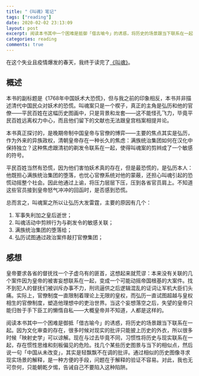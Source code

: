 ```yaml
---
title: "《叫魂》笔记"
tags: ["reading"]
date: 2020-02-02 23:13:09
layout: post
excerpt: 阅读本书其中一个困难是抵御「借古喻今」的诱惑，将历史的场景跟当下联系在一起。因为文化审查的存在，很多时候对现实的批评只能披上历史的外衣，所以很多时候「映射史学」可以谅解。现在与过去毕竟不同，习惯性将历史与现实联系在一起，存在惯性思维和刻板偏见的危险。找几个某些历史图景与当下的相似点，然后说一句「中国从未改变」，其实是轻飘飘不在调的批评。
categories: reading
comments: true
---
```


在这个失业且疫情爆发的春天，我终于读完了[《叫魂》](https://book.douban.com/subject/10471333/)。

## 概述 ##

本书的副标题是《1768年中国妖术大恐慌》，但与我之前的印象相反，本书并非描述清代中国民众对妖术的恐慌。叫魂案只是一个楔子，真正的主角是弘历和他的官僚——平民百姓在这幅历史图画中，只是背景和龙套——这不能怪孔飞力，毕竟平民百姓远离权力中心，而且他们留下的文献也无法跟皇宫档案相提并论。

本书真正探讨的，是晚期帝制中国皇帝与官僚的博弈——主要的焦点其实是弘历，作为外来的异族政权，清朝皇帝存在一种长久的焦虑：满族统治集团如何在汉化中保持独立？这种焦虑跟清初的剃发令联系在一起，使得叫魂案的剪辫成了一个敏感的符号。

平民百姓当然有恐慌，因为他们害怕妖术真的存在，但是最恐慌的，是弘历本人：他既担心满族统治集团的堕落，也忧心官僚系统对他的蒙蔽，还担心叫魂引起的恐慌动摇整个社会。因此他通过上谕，将压力层层下压，压到各省官员肩上。不知道这些官员接到皇帝怒气冲冲的回函时，是否感到恐慌。

总而言之，叫魂案之所以让弘历大发雷霆，主要的原因有几个：

1. 军事失利加之皇后逝世；
2. 叫魂活动中剪辨行为与剃发令的敏感关联；
3. 满族统治集团的堕落给；
4. 弘历试图通过政治案件敲打官僚集团；

## 感想 ##

皇帝要求各省的督抚找一个子虚乌有的匪首，这想起来就荒谬：本来没有关联的几个案件因为皇帝的被害妄想联系在一起，变成一个可能动摇帝国根基的大案件。找不到犯人的督抚们被训斥办事不力，刑讯逼供之后逻辑混乱的证词让军机大臣们头痛。实际上，官僚制度一直限制着理论上无限的皇权，而弘历一直试图超越与皇权相生的官僚制度，塑造他理想中的吏治世界。当这个妄想落空之后，失望的皇帝只能归咎于手下臣工的懒惰自私——大概皇帝并不知道，人都是这样的。

阅读本书其中一个困难是御抵「借古喻今」的诱惑，将历史的场景跟当下联系在一起。因为文化审查的存在，很多时候对现实的批评只能披上历史的外衣，所以很多时候「映射史学」可以谅解。现在与过去毕竟不同，习惯性将历史与现实联系在一起，存在惯性思维和刻板偏见的危险。找几个某些历史图景与当下的相似点，然后说一句「中国从未改变」，其实是轻飘飘不在调的批评。通过相似的历史图像寻求现实场景的解释，是一种方便的手段，问题在于解释的验证不容易。对此，我也无可奈何，只能朝乾夕惕，告诫自己不要陷入这种陷阱。
